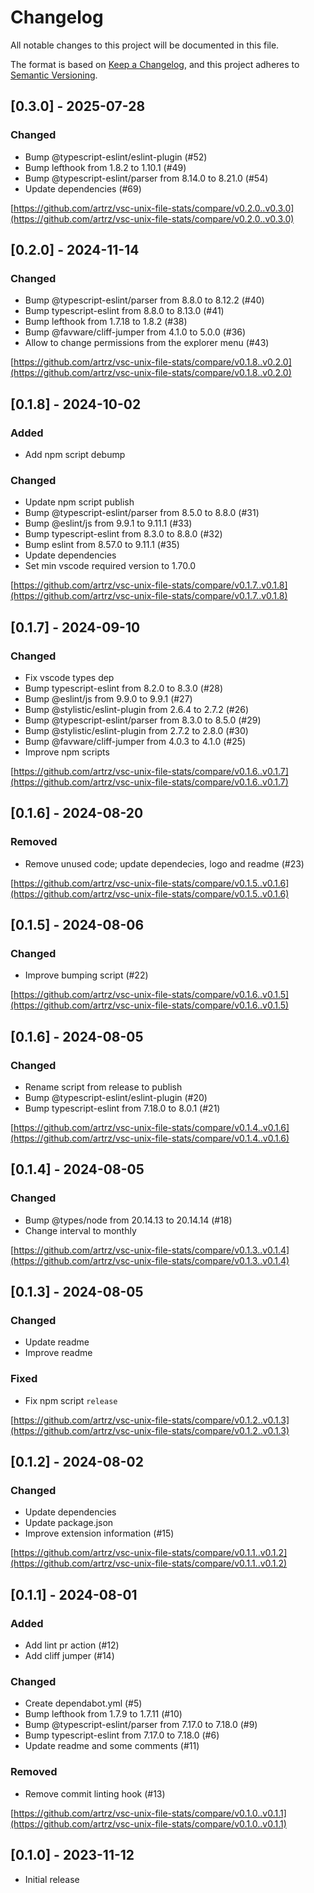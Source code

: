 # Changelog

All notable changes to this project will be documented in this file.

The format is based on [Keep a Changelog](https://keepachangelog.com/en/1.1.0/),
and this project adheres to [Semantic Versioning](https://semver.org/spec/v2.0.0.html).

## [0.3.0] - 2025-07-28

### Changed

- Bump @typescript-eslint/eslint-plugin (#52)
- Bump lefthook from 1.8.2 to 1.10.1 (#49)
- Bump @typescript-eslint/parser from 8.14.0 to 8.21.0 (#54)
- Update dependencies (#69)

[https://github.com/artrz/vsc-unix-file-stats/compare/v0.2.0..v0.3.0](https://github.com/artrz/vsc-unix-file-stats/compare/v0.2.0..v0.3.0)

## [0.2.0] - 2024-11-14

### Changed

- Bump @typescript-eslint/parser from 8.8.0 to 8.12.2 (#40)
- Bump typescript-eslint from 8.8.0 to 8.13.0 (#41)
- Bump lefthook from 1.7.18 to 1.8.2 (#38)
- Bump @favware/cliff-jumper from 4.1.0 to 5.0.0 (#36)
- Allow to change permissions from the explorer menu (#43)

[https://github.com/artrz/vsc-unix-file-stats/compare/v0.1.8..v0.2.0](https://github.com/artrz/vsc-unix-file-stats/compare/v0.1.8..v0.2.0)

## [0.1.8] - 2024-10-02

### Added

- Add npm script debump

### Changed

- Update npm script publish
- Bump @typescript-eslint/parser from 8.5.0 to 8.8.0 (#31)
- Bump @eslint/js from 9.9.1 to 9.11.1 (#33)
- Bump typescript-eslint from 8.3.0 to 8.8.0 (#32)
- Bump eslint from 8.57.0 to 9.11.1 (#35)
- Update dependencies
- Set min vscode required version to 1.70.0

[https://github.com/artrz/vsc-unix-file-stats/compare/v0.1.7..v0.1.8](https://github.com/artrz/vsc-unix-file-stats/compare/v0.1.7..v0.1.8)

## [0.1.7] - 2024-09-10

### Changed

- Fix vscode types dep
- Bump typescript-eslint from 8.2.0 to 8.3.0 (#28)
- Bump @eslint/js from 9.9.0 to 9.9.1 (#27)
- Bump @stylistic/eslint-plugin from 2.6.4 to 2.7.2 (#26)
- Bump @typescript-eslint/parser from 8.3.0 to 8.5.0 (#29)
- Bump @stylistic/eslint-plugin from 2.7.2 to 2.8.0 (#30)
- Bump @favware/cliff-jumper from 4.0.3 to 4.1.0 (#25)
- Improve npm scripts

[https://github.com/artrz/vsc-unix-file-stats/compare/v0.1.6..v0.1.7](https://github.com/artrz/vsc-unix-file-stats/compare/v0.1.6..v0.1.7)

## [0.1.6] - 2024-08-20

### Removed

- Remove unused code; update dependecies, logo and readme (#23)

[https://github.com/artrz/vsc-unix-file-stats/compare/v0.1.5..v0.1.6](https://github.com/artrz/vsc-unix-file-stats/compare/v0.1.5..v0.1.6)

## [0.1.5] - 2024-08-06

### Changed

- Improve bumping script (#22)

[https://github.com/artrz/vsc-unix-file-stats/compare/v0.1.6..v0.1.5](https://github.com/artrz/vsc-unix-file-stats/compare/v0.1.6..v0.1.5)

## [0.1.6] - 2024-08-05

### Changed

- Rename script from release to publish
- Bump @typescript-eslint/eslint-plugin (#20)
- Bump typescript-eslint from 7.18.0 to 8.0.1 (#21)

[https://github.com/artrz/vsc-unix-file-stats/compare/v0.1.4..v0.1.6](https://github.com/artrz/vsc-unix-file-stats/compare/v0.1.4..v0.1.6)

## [0.1.4] - 2024-08-05

### Changed

- Bump @types/node from 20.14.13 to 20.14.14 (#18)
- Change interval to monthly

[https://github.com/artrz/vsc-unix-file-stats/compare/v0.1.3..v0.1.4](https://github.com/artrz/vsc-unix-file-stats/compare/v0.1.3..v0.1.4)

## [0.1.3] - 2024-08-05

### Changed

- Update readme
- Improve readme

### Fixed

- Fix npm script `release`

[https://github.com/artrz/vsc-unix-file-stats/compare/v0.1.2..v0.1.3](https://github.com/artrz/vsc-unix-file-stats/compare/v0.1.2..v0.1.3)

## [0.1.2] - 2024-08-02

### Changed

- Update dependencies
- Update package.json
- Improve extension information (#15)

[https://github.com/artrz/vsc-unix-file-stats/compare/v0.1.1..v0.1.2](https://github.com/artrz/vsc-unix-file-stats/compare/v0.1.1..v0.1.2)

## [0.1.1] - 2024-08-01

### Added

- Add lint pr action (#12)
- Add cliff jumper (#14)

### Changed

- Create dependabot.yml (#5)
- Bump lefthook from 1.7.9 to 1.7.11 (#10)
- Bump @typescript-eslint/parser from 7.17.0 to 7.18.0 (#9)
- Bump typescript-eslint from 7.17.0 to 7.18.0 (#6)
- Update readme and some comments (#11)

### Removed

- Remove commit linting hook (#13)

[https://github.com/artrz/vsc-unix-file-stats/compare/v0.1.0..v0.1.1](https://github.com/artrz/vsc-unix-file-stats/compare/v0.1.0..v0.1.1)

## [0.1.0] - 2023-11-12

- Initial release
